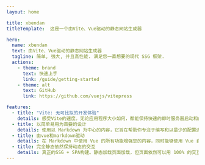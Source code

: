 ```yaml
---
layout: home

title: xbendan
titleTemplate:  这是一个由Vite、Vue驱动的静态网站生成器

hero:
  name: xbendan
  text: 由Vite、Vue驱动的静态网站生成器
  tagline: 简单, 强大, 并且高性能. 满足您一直想要的现代 SSG 框架.
  actions:
    - theme: brand
      text: 快速上手
      link: /guide/getting-started
    - theme: alt
      text: GitHub
      link: https://github.com/vuejs/vitepress

features:
  - title: "Vite: 无可比拟的开发体验"
    details: 感受Vite的速度。无论应用程序大小如何，都能保持快速的即时服务器启动和闪电般快速的 HMR。
  - title: 以简单易用为首要的设计
    details: 使用以 Markdown 为中心的内容，它旨在帮助你专注于编写和以最少的配置进行部署
  - title: 由vue和markdown驱动
    details: 在 Markdown 中使用 Vue 的所有功能增强您的内容，同时能够使用 Vue 自定义您的网站。
  - title: 完全静态依然保持动态的交互
    details: 真正的SSG + SPA构建。静态加载页面加载，但页面依然可以用 100% 的交互性吸引用户。
---
```

